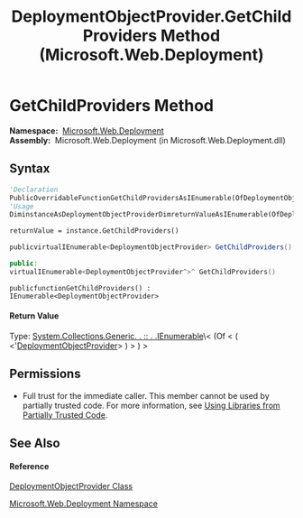﻿---
title: DeploymentObjectProvider.GetChildProviders Method  (Microsoft.Web.Deployment)
TOCTitle: GetChildProviders Method
ms:assetid: M:Microsoft.Web.Deployment.DeploymentObjectProvider.GetChildProviders
ms:mtpsurl: https://msdn.microsoft.com/en-us/library/microsoft.web.deployment.deploymentobjectprovider.getchildproviders(v=VS.90)
ms:contentKeyID: 20208916
ms.date: 05/02/2012
mtps_version: v=VS.90
f1_keywords:
- Microsoft.Web.Deployment.DeploymentObjectProvider.GetChildProviders
dev_langs:
- CSharp
- JScript
- VB
- c++
api_location:
- Microsoft.Web.Deployment.dll
api_name:
- Microsoft.Web.Deployment.DeploymentObjectProvider.GetChildProviders
api_type:
- Managed
topic_type:
- apiref
- kbSyntax
product_family_name: VS
ROBOTS: INDEX,FOLLOW
---

# GetChildProviders Method

**Namespace:**  [Microsoft.Web.Deployment](microsoft-web-deployment-namespace.md)  
**Assembly:**  Microsoft.Web.Deployment (in Microsoft.Web.Deployment.dll)

## Syntax

``` vb
'Declaration
PublicOverridableFunctionGetChildProvidersAsIEnumerable(OfDeploymentObjectProvider)
'Usage
DiminstanceAsDeploymentObjectProviderDimreturnValueAsIEnumerable(OfDeploymentObjectProvider)

returnValue = instance.GetChildProviders()
```

``` csharp
publicvirtualIEnumerable<DeploymentObjectProvider> GetChildProviders()
```

``` c++
public:
virtualIEnumerable<DeploymentObjectProvider^>^ GetChildProviders()
```

``` jscript
publicfunctionGetChildProviders() : IEnumerable<DeploymentObjectProvider>
```

#### Return Value

Type: [System.Collections.Generic. . :: . .IEnumerable](https://msdn.microsoft.com/en-us/library/9eekhta0\(v=vs.90\))\< (Of \< ( \<'[DeploymentObjectProvider](deploymentobjectprovider-class-microsoft-web-deployment.md)\> ) \> ) \>  

## Permissions

  - Full trust for the immediate caller. This member cannot be used by partially trusted code. For more information, see [Using Libraries from Partially Trusted Code](https://msdn.microsoft.com/en-us/library/8skskf63\(v=vs.90\)).

## See Also

#### Reference

[DeploymentObjectProvider Class](deploymentobjectprovider-class-microsoft-web-deployment.md)

[Microsoft.Web.Deployment Namespace](microsoft-web-deployment-namespace.md)

